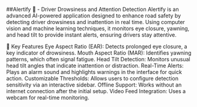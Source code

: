 ##Alertify 🚗 - Driver Drowsiness and Attention Detection
Alertify is an advanced AI-powered application designed to enhance road safety by detecting driver drowsiness and inattention in real time. Using computer vision and machine learning techniques, it monitors eye closure, yawning, and head tilt to provide instant alerts, ensuring drivers stay attentive.

🌟 Key Features
Eye Aspect Ratio (EAR): Detects prolonged eye closure, a key indicator of drowsiness.
Mouth Aspect Ratio (MAR): Identifies yawning patterns, which often signal fatigue.
Head Tilt Detection: Monitors unusual head tilt angles that indicate inattention or distraction.
Real-Time Alerts: Plays an alarm sound and highlights warnings in the interface for quick action.
Customizable Thresholds: Allows users to configure detection sensitivity via an interactive sidebar.
Offline Support: Works without an internet connection after the initial setup.
Video Feed Integration: Uses a webcam for real-time monitoring.
